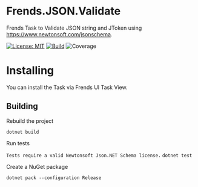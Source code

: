 # Frends.JSON.Validate
Frends Task to Validate JSON string and JToken using https://www.newtonsoft.com/jsonschema.

[![License: MIT](https://img.shields.io/badge/License-MIT-green.svg)](https://opensource.org/licenses/MIT) 
[![Build](https://github.com/FrendsPlatform/Frends.JSON/actions/workflows/Validate_build_and_test_on_main.yml/badge.svg)](https://github.com/FrendsPlatform/Frends.JSON2/actions)
![Coverage](https://app-github-custom-badges.azurewebsites.net/Badge?key=FrendsPlatform/Frends.JSON2/Frends.JSON.Validate|main)

# Installing

You can install the Task via Frends UI Task View.

## Building


Rebuild the project

`dotnet build`

Run tests

`Tests require a valid Newtonsoft Json.NET Schema license.`
`dotnet test`


Create a NuGet package

`dotnet pack --configuration Release`